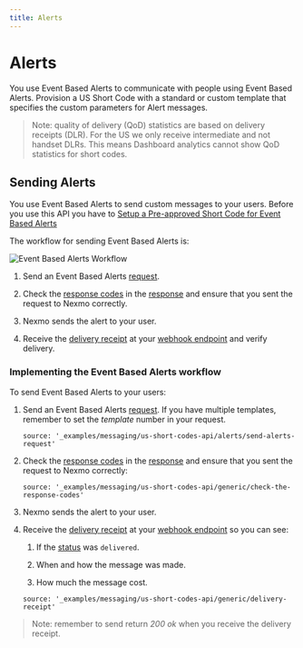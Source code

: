 ```yaml
---
title: Alerts
---
```


# Alerts

You use Event Based Alerts to communicate with people using Event Based Alerts. Provision a US Short Code with a standard or custom template that specifies the custom parameters for Alert messages.

> Note: quality of delivery (QoD) statistics are based on delivery receipts (DLR). For the US we only receive intermediate and not handset DLRs. This means Dashboard analytics cannot show QoD statistics for short codes.

## Sending Alerts

You use Event Based Alerts to send custom messages to your users. Before you use this API you have to [Setup a Pre-approved Short Code for Event Based Alerts](/account/guides/numbers#setting-up-event-based-alerts)

The workflow for sending Event Based Alerts is:

![Event Based Alerts Workflow](/assets/images/workflow_sending_event_based_alerts.svg)

1. Send an Event Based Alerts [request](/api/sms/us-short-codes/alerts#request).

2. Check the [response codes](/api/sms/us-short-codes/alerts#status-codes) in the [response](/api/sms/us-short-codes/alerts#response) and ensure that  you sent the request to Nexmo correctly.

3. Nexmo sends the alert to your user.

4. Receive the [delivery receipt](/api/sms/us-short-codes/alerts#delivery-receipt) at your [webhook endpoint](/account/guides/webhooks) and verify delivery.


### Implementing the Event Based Alerts workflow

To send Event Based Alerts to your users:

1. Send an Event Based Alerts [request](/api/sms/us-short-codes/alerts#request). If you have multiple templates, remember to set the <i>template</i> number in your request.

    ```tabbed_examples
    source: '_examples/messaging/us-short-codes-api/alerts/send-alerts-request'
    ```

2. Check the [response codes](/api/sms/us-short-codes/alerts#status-codes) in the [response](/api/sms/us-short-codes/alerts#response) and ensure that you sent the request to Nexmo correctly:

    ```tabbed_examples
    source: '_examples/messaging/us-short-codes-api/generic/check-the-response-codes'
    ```

3. Nexmo sends the alert to your user.

4. Receive the [delivery receipt](/api/sms/us-short-codes/alerts#delivery_receipt) at your [webhook endpoint](/account/guides/webhooks) so you can see:

    1. If the [status](/api/sms/us-short-codes/alerts#dlr_status) was `delivered`.

    2. When and how the message was made.

    3. How much the message cost.

    ```tabbed_examples
    source: '_examples/messaging/us-short-codes-api/generic/delivery-receipt'
    ```

> Note: remember to send return *200 ok* when you receive the delivery receipt.
